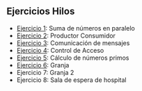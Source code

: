 ## Ejercicios Hilos

- [Ejercicio 1](./src/EJ1/): Suma de números en paralelo 
- [Ejercicio 2](./src/EJ2/): Productor Consumidor 
- [Ejercicio 3](./src/EJ3/): Comunicación de mensajes
- [Ejercicio 4](./src/EJ4/): Control de Acceso
- [Ejercicio 5](./src/EJ5/): Cálculo de números primos
- [Ejercicio 6](./src/EJ6/): Granja
- Ejercicio 7: Granja 2
- Ejercicio 8: Sala de espera de hospital